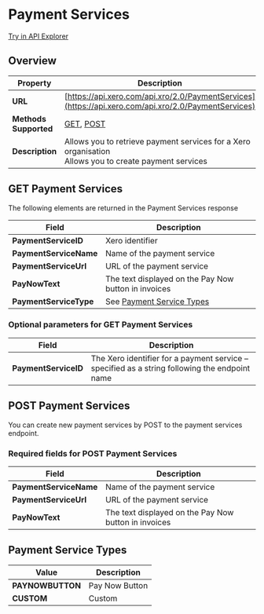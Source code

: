 # Payment Services

[Try in API Explorer](https://api-explorer.xero.com/accounting/paymentservices)

## Overview

| Property | Description |
|----------|-------------|
| **URL** | [https://api.xero.com/api.xro/2.0/PaymentServices](https://api.xero.com/api.xro/2.0/PaymentServices) |
| **Methods Supported** | [GET](#get-paymentservices), [POST](#post-paymentservices) |
| **Description** | Allows you to retrieve payment services for a Xero organisation<br/>Allows you to create payment services |

## GET Payment Services

The following elements are returned in the Payment Services response

| Field | Description |
|-------|-------------|
| **PaymentServiceID** | Xero identifier |
| **PaymentServiceName** | Name of the payment service |
| **PaymentServiceUrl** | URL of the payment service |
| **PayNowText** | The text displayed on the Pay Now button in invoices |
| **PaymentServiceType** | See [Payment Service Types](#payment-service-types) |

### Optional parameters for GET Payment Services

| Field | Description |
|-------|-------------|
| **PaymentServiceID** | The Xero identifier for a payment service – specified as a string following the endpoint name |

## POST Payment Services

You can create new payment services by POST to the payment services endpoint.

### Required fields for POST Payment Services

| Field | Description |
|-------|-------------|
| **PaymentServiceName** | Name of the payment service |
| **PaymentServiceUrl** | URL of the payment service |
| **PayNowText** | The text displayed on the Pay Now button in invoices |

## Payment Service Types

| Value | Description |
|-------|-------------|
| **PAYNOWBUTTON** | Pay Now Button |
| **CUSTOM** | Custom |